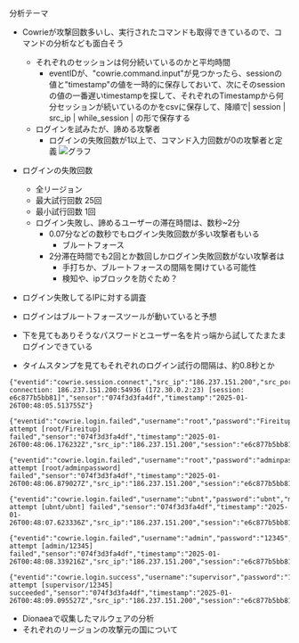 
分析テーマ
- Cowrieが攻撃回数多いし、実行されたコマンドも取得できているので、コマンドの分析なども面白そう
	- それぞれのセッションは何分続いているのかと平均時間
		- eventIDが、"cowrie.command.input"が見つかったら、sessionの値と"timestamp"の値を一時的に保存しておいて、次にそのsessionの値の一番遅いtimestampを探して、それぞれのTimestampから何分セッションが続いているのかをcsvに保存して、降順で| session | src_ip | while_session | の形で保存する
	- ログインを試みたが、諦める攻撃者
		- ログインの失敗回数が1以上で、コマンド入力回数が0の攻撃者と定義
![](https://lh7-rt.googleusercontent.com/slidesz/AGV_vUcslAhC8H8LKfg3Vb-A_x0BOOoZdqCzXI8xbGSQ7ZpxCVk6ETwpLCIdWtyE4lt4GoVM9Zxx8FLUksWlJVUNOdhju-yWaNW7uNdqwBhxsrKy-9D3DTvrm0RElzmlgZFCaR03uzLo=s2048?key=QwsF8cxdSVnQafXbRIVP-Dpg "グラフ")
- ログインの失敗回数
	- 全リージョン
	- 最大試行回数 25回
	- 最小試行回数 1回
	- ログイン失敗し、諦めるユーザーの滞在時間は、数秒~2分
		- 0.07分などの数秒でもログイン失敗回数が多い攻撃者もいる
			- ブルートフォース
		- 2分滞在時間でも2回とか数回しかログイン失敗回数がない攻撃者は
			- 手打ちか、ブルートフォースの間隔を開けている可能性
			- 検知や、ipブロックを防ぐため？

- ログイン失敗してるIPに対する調査


- ログインはブルートフォースツールが動いていると予想
- 下を見てもありそうなパスワードとユーザー名を片っ端から試してたまたまログインできている
- タイムスタンプを見てもそれぞれのログイン試行の間隔は、約0.8秒とか
```
{"eventid":"cowrie.session.connect","src_ip":"186.237.151.200","src_port":54936,"dst_ip":"172.30.0.2","dst_port":23,"session":"e6c877b5bb81","protocol":"telnet","message":"New connection: 186.237.151.200:54936 (172.30.0.2:23) [session: e6c877b5bb81]","sensor":"074f3d3fa4df","timestamp":"2025-01-26T00:48:05.513755Z"}

{"eventid":"cowrie.login.failed","username":"root","password":"Fireitup","message":"login attempt [root/Fireitup] failed","sensor":"074f3d3fa4df","timestamp":"2025-01-26T00:48:06.176232Z","src_ip":"186.237.151.200","session":"e6c877b5bb81"}

{"eventid":"cowrie.login.failed","username":"root","password":"adminpassword","message":"login attempt [root/adminpassword] failed","sensor":"074f3d3fa4df","timestamp":"2025-01-26T00:48:06.879027Z","src_ip":"186.237.151.200","session":"e6c877b5bb81"}

{"eventid":"cowrie.login.failed","username":"ubnt","password":"ubnt","message":"login attempt [ubnt/ubnt] failed","sensor":"074f3d3fa4df","timestamp":"2025-01-26T00:48:07.623336Z","src_ip":"186.237.151.200","session":"e6c877b5bb81"}

{"eventid":"cowrie.login.failed","username":"admin","password":"12345","message":"login attempt [admin/12345] failed","sensor":"074f3d3fa4df","timestamp":"2025-01-26T00:48:08.339216Z","src_ip":"186.237.151.200","session":"e6c877b5bb81"}

{"eventid":"cowrie.login.success","username":"supervisor","password":"12345","message":"login attempt [supervisor/12345] succeeded","sensor":"074f3d3fa4df","timestamp":"2025-01-26T00:48:09.095527Z","src_ip":"186.237.151.200","session":"e6c877b5bb81"}
```







- Dionaeaで収集したマルウェアの分析
- それぞれのリージョンの攻撃元の国について


